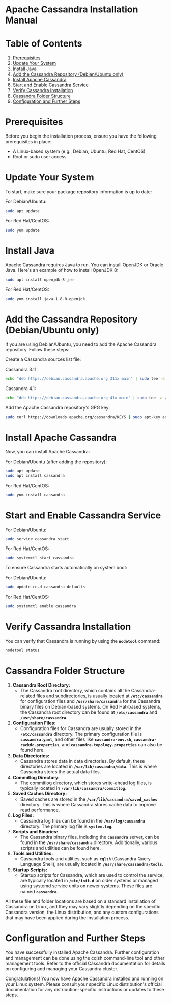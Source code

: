 # Apache Cassandra Installation Manual

# Table of Contents

1. [Prerequisites](#prerequisites)
2. [Update Your System](#update-your-system)
3. [Install Java](#install-java)
4. [Add the Cassandra Repository (Debian/Ubuntu only)](#add-the-cassandra-repository-debianubuntu-only)
5. [Install Apache Cassandra](#install-apache-cassandra)
6. [Start and Enable Cassandra Service](#start-and-enable-cassandra-service)
7. [Verify Cassandra Installation](#verify-cassandra-installation)
8. [Cassandra Folder Structure](#cassandra-folder-structure)
9. [Configuration and Further Steps](#configuration-and-further-steps)

# Prerequisites

Before you begin the installation process, ensure you have the following prerequisites in place:

* A Linux-based system (e.g., Debian, Ubuntu, Red Hat, CentOS)
* Root or sudo user access

# Update Your System

To start, make sure your package repository information is up to date:

For Debian/Ubuntu:

```bash
sudo apt update
```

For Red Hat/CentOS:

```bash
sudo yum update
```

# Install Java

Apache Cassandra requires Java to run. You can install OpenJDK or Oracle Java. Here's an example of how to install OpenJDK 8:

```bash
sudo apt install openjdk-8-jre
```

For Red Hat/CentOS:

```bash
sudo yum install java-1.8.0-openjdk
```

# Add the Cassandra Repository (Debian/Ubuntu only)

If you are using Debian/Ubuntu, you need to add the Apache Cassandra repository. Follow these steps:

Create a Cassandra sources list file:

Cassandra 3.11:

```bash
echo "deb https://debian.cassandra.apache.org 311x main" | sudo tee -a /etc/apt/sources.list.d/cassandra.sources.list
```

Cassandra 4.1:

```bash
echo "deb https://debian.cassandra.apache.org 41x main" | sudo tee -a /etc/apt/sources.list.d/cassandra.sources.list
```

Add the Apache Cassandra repository's GPG key:

```bash
sudo curl https://downloads.apache.org/cassandra/KEYS | sudo apt-key add -
```

# Install Apache Cassandra

Now, you can install Apache Cassandra:

For Debian/Ubuntu (after adding the repository):

```bash
sudo apt update
sudo apt install cassandra
```

For Red Hat/CentOS:

```bash
sudo yum install cassandra
```

# Start and Enable Cassandra Service

For Debian/Ubuntu:

```bash
sudo service cassandra start
```

For Red Hat/CentOS:

```bash
sudo systemctl start cassandra
```

To ensure Cassandra starts automatically on system boot:

For Debian/Ubuntu:

```bash
sudo update-rc.d cassandra defaults
```

For Red Hat/CentOS:

```bash
sudo systemctl enable cassandra
```

# Verify Cassandra Installation

You can verify that Cassandra is running by using the **`nodetool`** command:

```bash
nodetool status
```

# Cassandra Folder Structure

1. **Cassandra Root Directory:**
    - The Cassandra root directory, which contains all the Cassandra-related files and subdirectories, is usually located at **`/etc/cassandra`** for configuration files and **`/usr/share/cassandra`** for the Cassandra binary files on Debian-based systems. On Red Hat-based systems, the Cassandra root directory can be found at **`/etc/cassandra`** and **`/usr/share/cassandra`**.
2. **Configuration Files:**
    - Configuration files for Cassandra are usually stored in the **`/etc/cassandra`** directory. The primary configuration file is **`cassandra.yaml`**, and other files like **`cassandra-env.sh`**, **`cassandra-rackdc.properties`**, and **`cassandra-topology.properties`** can also be found here.
3. **Data Directories:**
    - Cassandra stores data in data directories. By default, these directories are located in **`/var/lib/cassandra/data`**. This is where Cassandra stores the actual data files.
4. **Commitlog Directory:**
    - The commitlog directory, which stores write-ahead log files, is typically located in **`/var/lib/cassandra/commitlog`**.
5. **Saved Caches Directory:**
    - Saved caches are stored in the **`/var/lib/cassandra/saved_caches`** directory. This is where Cassandra stores cache data to improve read performance.
6. **Log Files:**
    - Cassandra log files can be found in the **`/var/log/cassandra`** directory. The primary log file is **`system.log`**.
7. **Scripts and Binaries:**
    - The Cassandra binary files, including the **`cassandra`** server, can be found in the **`/usr/share/cassandra`** directory. Additionally, various scripts and utilities can be found here.
8. **Tools and Utilities:**
    - Cassandra tools and utilities, such as **`cqlsh`** (Cassandra Query Language Shell), are usually located in **`/usr/share/cassandra/tools`**.
9. **Startup Scripts:**
    - Startup scripts for Cassandra, which are used to control the service, are typically located in **`/etc/init.d`** on older systems or managed using systemd service units on newer systems. These files are named **`cassandra`**.

All these file and folder locations are based on a standard installation of Cassandra on Linux, and they may vary slightly depending on the specific Cassandra version, the Linux distribution, and any custom configurations that may have been applied during the installation process.

# Configuration and Further Steps

You have successfully installed Apache Cassandra. Further configuration and management can be done using the cqlsh command-line tool and other management tools. Refer to the official Cassandra documentation for details on configuring and managing your Cassandra cluster.

Congratulations! You now have Apache Cassandra installed and running on your Linux system. Please consult your specific Linux distribution's official documentation for any distribution-specific instructions or updates to these steps.